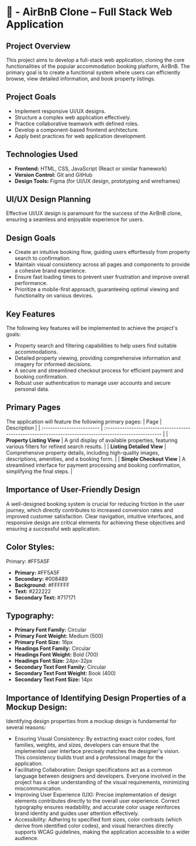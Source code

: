 
# **🏡 - AirBnB Clone – Full Stack Web Application**  

## **Project Overview** 
This project aims to develop a full-stack web application, cloning the core functionalities of the popular accommodation booking platform, AirBnB. The primary goal is to create a functional system where users can efficiently browse, view detailed information, and book property listings.

## **Project Goals** 
- Implement responsive UI/UX designs.
- Structure a complex web application effectively.
- Practice collaborative teamwork with defined roles.
- Develop a component-based frontend architecture.
- Apply best practices for web application development.

## **Technologies Used**  
- **Frontend:**  HTML, CSS, JavaScript (React or similar framework) 
- **Version Control:** Git and GitHub
- **Design Tools:** Figma (for UI/UX design, prototyping and wireframes)


## **UI/UX Design Planning** 
Effective UI/UX design is paramount for the success of the AirBnB clone, ensuring a seamless and enjoyable experience for users.

## **Design Goals** 
- Create an intuitive booking flow, guiding users effortlessly from property search to confirmation.
- Maintain visual consistency across all pages and components to provide a cohesive brand experience.
- Ensure fast loading times to prevent user frustration and improve overall performance.
- Prioritize a mobile-first approach, guaranteeing optimal viewing and functionality on various devices.

## **Key Features** 
The following key features will be implemented to achieve the project's goals:
- Property search and filtering capabilities to help users find suitable accommodations.
- Detailed property viewing, providing comprehensive information and imagery for informed decisions.
- A secure and streamlined checkout process for efficient payment and booking confirmation.
- Robust user authentication to manage user accounts and secure personal data.

## **Primary Pages** 
The application will feature the following primary pages:
| Page                      | Description                                                                                             |
| :------------------------ | :------------------------------------------------------------------------------------------------------ |
| **Property Listing View** | A grid display of available properties, featuring various filters for refined search results.             |
| **Listing Detailed View** | Comprehensive property details, including high-quality images, descriptions, amenities, and a booking form. |
| **Simple Checkout View** | A streamlined interface for payment processing and booking confirmation, simplifying the final steps.    |

## **Importance of User-Friendly Design** 
A well-designed booking system is crucial for reducing friction in the user journey, which directly contributes to increased conversion rates and improved customer satisfaction. Clear navigation, intuitive interfaces, and responsive design are critical elements for achieving these objectives and ensuring a successful web application.

## **Color Styles:**
Primary: #FF5A5F
- **Primary:** #FF5A5F
- **Secondary:** #008489
- **Background:** #FFFFFF
- **Text:** #222222
- **Secondary Text:** #717171

## **Typography:**
- **Primary Font Family:** Circular
- **Primary Font Weight:** Medium (500)
- **Primary Font Size:** 16px
- **Headings Font Family:** Circular
- **Headings Font Weight:** Bold (700)
- **Headings Font Size:** 24px-32px
- **Secondary Text Font Family:** Circular
- **Secondary Text Font Weight:** Book (400)
- **Secondary Text Font Size:** 14px

## **Importance of Identifying Design Properties of a Mockup Design:**
Identifying design properties from a mockup design is fundamental for several reasons:

- Ensuring Visual Consistency: By extracting exact color codes, font families, weights, and sizes, developers can ensure that the implemented user interface precisely matches the designer's vision. This consistency builds trust and a professional image for the application.
- Facilitating Collaboration: Design specifications act as a common language between designers and developers. Everyone involved in the project has a clear understanding of the visual requirements, minimizing miscommunication.
- Improving User Experience (UX): Precise implementation of design elements contributes directly to the overall user experience. Correct typography ensures readability, and accurate color usage reinforces brand identity and guides user attention effectively.
- Accessibility: Adhering to specified font sizes, color contrasts (which derive from identified color codes), and visual hierarchies directly supports WCAG guidelines, making the application accessible to a wider audience.
